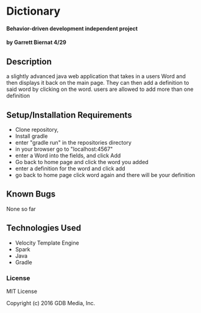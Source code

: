 # Dictionary

#### Behavior-driven development independent project

#### by Garrett Biernat 4/29
## Description
a slightly advanced java web application that takes in a users Word and then displays it back on the main page. They can then add a definition to said word by clicking on the word. users are allowed to add more than one definition

## Setup/Installation Requirements
* Clone repository,
* Install gradle
* enter "gradle run" in the repositories directory
* in your browser go to "localhost:4567"
* enter a Word into the fields, and click Add
* Go back to home page and click the word you added
* enter a definition for the word and click add
* go back to home page click word again and there will be your definition

## Known Bugs
None so far

## Technologies Used
* Velocity Template Engine
* Spark
* Java
* Gradle

### License

MIT License

Copyright (c) 2016 GDB Media, Inc.
